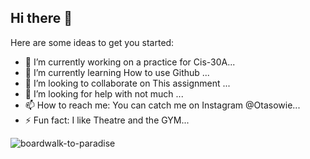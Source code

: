 ## Hi there 👋



Here are some ideas to get you started:
- 🔭 I’m currently working on a practice for Cis-30A...
- 🌱 I’m currently learning How to use Github ...
- 👯 I’m looking to collaborate on This assignment ...
- 🤔 I’m looking for help with not much  ...
- 📫 How to reach me: You can catch me on Instagram @Otasowie...
- ⚡ Fun fact: I like Theatre and the GYM...

![boardwalk-to-paradise](https://github.com/user-attachments/assets/6b28fab2-ab34-4167-b8b2-5714ad0d43ad)


 
